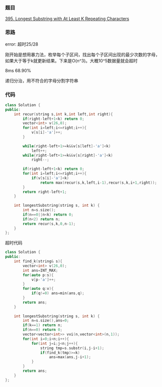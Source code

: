 ### 题目
[395. Longest Substring with At Least K Repeating Characters](https://leetcode-cn.com/problems/longest-substring-with-at-least-k-repeating-characters/)
### 思路
error: 超时25/28

刚开始是想用暴力法，枚举每个子区间，找出每个子区间出现的最少次数的字母，如果大于等于k就更新结果。下来是O(n^3)。大概10^5数据量就会超时

8ms 68.90%

递归分治，用不符合的字母分割字符串
### 代码
```c++
class Solution {
public:
    int recur(string s,int k,int left,int right){
        if(right-left+1<k) return 0;
        vector<int> v(26,0);
        for(int i=left;i<=right;i++){
            v[s[i]-'a']++;
        }
        
        while(right-left+1>=k&&v[s[left]-'a']<k)
            left++;
        while(right-left+1>=k&&v[s[right]-'a']<k)
            right--;
        
        if(right-left+1<k) return 0;
        for(int i=left;i<=right;i++){
            if(v[s[i]-'a']<k)
                return max(recur(s,k,left,i-1),recur(s,k,i+1,right));
        }
        return right-left+1;
    }
    
    int longestSubstring(string s, int k) {
        int n=s.size();
        if(n==0||n<k) return 0;
        if(n<2) return n;        
        return recur(s,k,0,n-1);
    }
};
```
超时代码
```c++
class Solution {
public:
    int find_k(string& s){
        vector<int> v(26,0);
        int ans=INT_MAX;
        for(auto p:s){
            v[p-'a']++;
        }
        for(auto q:v){
            if(q!=0) ans=min(ans,q);
        }
        return ans;
    }
    
    int longestSubstring(string s, int k) {
        int n=s.size(),ans=0;
        if(k==1) return n;
        if(n==0) return 0;
        vector<vector<int>> vvi(n,vector<int>(n,1));
        for(int i=0;i<n;i++){
            for(int j=i;j<n;j++){
                string tmp=s.substr(i,j-i+1);
                if(find_k(tmp)>=k) 
                    ans=max(ans,j-i+1);
            }
        }
        return ans;
    }
};
```
